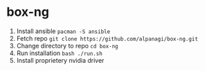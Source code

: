 # box-ng

1. Install ansible `pacman -S ansible`
2. Fetch repo `git clone https://github.com/alpanagi/box-ng.git`
3. Change directory to repo `cd box-ng`
4. Run installation `bash ./run.sh`
5. Install proprietery nvidia driver

